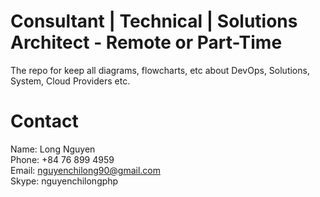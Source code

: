 # Consultant | Technical | Solutions Architect - Remote or Part-Time
The repo for keep all diagrams, flowcharts, etc about DevOps, Solutions, System, Cloud Providers etc.








# Contact
Name: Long Nguyen \
Phone: +84 76 899 4959 \
Email: nguyenchilong90@gmail.com \
Skype: nguyenchilongphp
